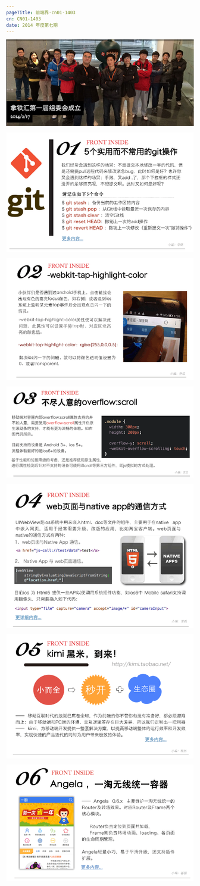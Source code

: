```yaml
--- 
pageTitle: 前端界-cn01-1403 
cn: CN01-1403 
date: 2014 年度第七期
---
```


![natiehui](./images/cover.jpg)

[![git](./images/git.png)](http://www.atatech.org/article/detail/13952/993)

![highlight](./images/webkit-tap.png)

![overflow-scroll](./images/overflow-scroll.png)

[![webapp](./images/webapp.png)](http://www.atatech.org/article/detail/14088/876)

[![kimi](./images/kimi.png)](http://www.atatech.org/article/detail/14663/1010)

[![angela](./images/angela.png)](http://groups.demo.taobao.net/ecc/angela/demo/angela-intro.html)